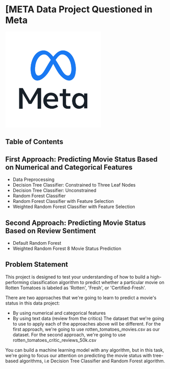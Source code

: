 # [META Data Project Questioned in Meta
<img src="meta-logo-meta-by-facebook-icon-editorial-logo-for-social-media-free-vector.webp" width=300px >

## Table of Contents

## First Approach: Predicting Movie Status Based on Numerical and Categorical Features
* Data Preprocessing
* Decision Tree Classifier: Constrained to Three Leaf Nodes
* Decision Tree Classifier: Unconstrained
* Random Forest Classifier
* Random Forest Classifier with Feature Selection
* Weighted Random Forest Classifier with Feature Selection
## Second Approach: Predicting Movie Status Based on Review Sentiment
* Default Random Forest
* Weighted Random Forest
8 Movie Status Prediction

## Problem Statement
This project is designed to test your understanding of how to build a high-performing classification algorithm to predict whether a particular movie on Rotten Tomatoes is labeled as 'Rotten', 'Fresh', or 'Certified-Fresh'.

There are two approaches that we're going to learn to predict a movie's status in this data project:

* By using numerical and categorical features
* By using text data (review from the critics)
The dataset that we're going to use to apply each of the approaches above will be different. For the first approach, we're going to use rotten_tomatoes_movies.csv as our dataset. For the second approach, we're going to use rotten_tomatoes_critic_reviews_50k.csv

You can build a machine learning model with any algorithm, but in this task, we're going to focus our attention on predicting the movie status with tree-based algorithms, i.e Decision Tree Classifier and Random Forest algorithm.

